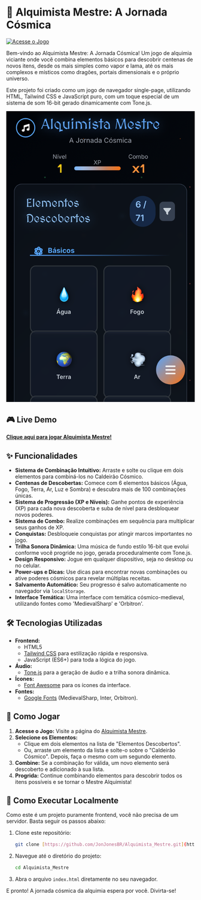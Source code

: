 # 🔮 Alquimista Mestre: A Jornada Cósmica

[![Acesse o Jogo](https://img.shields.io/badge/Acessar%20o%20Jogo-%2358a6ff?style=for-the-badge&logo=github&logoColor=white)](https://jonjonesbr.github.io/Alquimista_Mestre/)

Bem-vindo ao Alquimista Mestre: A Jornada Cósmica! Um jogo de alquimia viciante onde você combina elementos básicos para descobrir centenas de novos itens, desde os mais simples como vapor e lama, até os mais complexos e místicos como dragões, portais dimensionais e o próprio universo.

Este projeto foi criado como um jogo de navegador single-page, utilizando HTML, Tailwind CSS e JavaScript puro, com um toque especial de um sistema de som 16-bit gerado dinamicamente com Tone.js.

![Imagem do Jogo Alquimista Mestre](https://raw.githubusercontent.com/JonJonesBR/Alquimista_Mestre/refs/heads/main/Imagem.png)

## 🎮 Live Demo

**[Clique aqui para jogar Alquimista Mestre!](https://jonjonesbr.github.io/Alquimista_Mestre/)**

## ✨ Funcionalidades

* **Sistema de Combinação Intuitivo:** Arraste e solte ou clique em dois elementos para combiná-los no Caldeirão Cósmico.
* **Centenas de Descobertas:** Comece com 6 elementos básicos (Água, Fogo, Terra, Ar, Luz e Sombra) e descubra mais de 100 combinações únicas.
* **Sistema de Progressão (XP e Níveis):** Ganhe pontos de experiência (XP) para cada nova descoberta e suba de nível para desbloquear novos poderes.
* **Sistema de Combo:** Realize combinações em sequência para multiplicar seus ganhos de XP.
* **Conquistas:** Desbloqueie conquistas por atingir marcos importantes no jogo.
* **Trilha Sonora Dinâmica:** Uma música de fundo estilo 16-bit que evolui conforme você progride no jogo, gerada proceduralmente com Tone.js.
* **Design Responsivo:** Jogue em qualquer dispositivo, seja no desktop ou no celular.
* **Power-ups e Dicas:** Use dicas para encontrar novas combinações ou ative poderes cósmicos para revelar múltiplas receitas.
* **Salvamento Automático:** Seu progresso é salvo automaticamente no navegador via `localStorage`.
* **Interface Temática:** Uma interface com temática cósmico-medieval, utilizando fontes como 'MedievalSharp' e 'Orbitron'.

## 🛠️ Tecnologias Utilizadas

* **Frontend:**
    * HTML5
    * [Tailwind CSS](https://tailwindcss.com/) para estilização rápida e responsiva.
    * JavaScript (ES6+) para toda a lógica do jogo.
* **Áudio:**
    * [Tone.js](https://tonejs.github.io/) para a geração de áudio e a trilha sonora dinâmica.
* **Ícones:**
    * [Font Awesome](https://fontawesome.com/) para os ícones da interface.
* **Fontes:**
    * [Google Fonts](https://fonts.google.com/) (MedievalSharp, Inter, Orbitron).

## 🚀 Como Jogar

1.  **Acesse o Jogo:** Visite a página do [Alquimista Mestre](https://jonjonesbr.github.io/Alquimista_Mestre/).
2.  **Selecione os Elementos:**
    * Clique em dois elementos na lista de "Elementos Descobertos".
    * Ou, arraste um elemento da lista e solte-o sobre o "Caldeirão Cósmico". Depois, faça o mesmo com um segundo elemento.
3.  **Combine:** Se a combinação for válida, um novo elemento será descoberto e adicionado à sua lista.
4.  **Progrida:** Continue combinando elementos para descobrir todos os itens possíveis e se tornar o Mestre Alquimista!

## 📂 Como Executar Localmente

Como este é um projeto puramente frontend, você não precisa de um servidor. Basta seguir os passos abaixo:

1.  Clone este repositório:
    ```bash
    git clone [https://github.com/JonJonesBR/Alquimista_Mestre.git](https://github.com/JonJonesBR/Alquimista_Mestre.git)
    ```
2.  Navegue até o diretório do projeto:
    ```bash
    cd Alquimista_Mestre
    ```
3.  Abra o arquivo `index.html` diretamente no seu navegador.

E pronto! A jornada cósmica da alquimia espera por você. Divirta-se!
